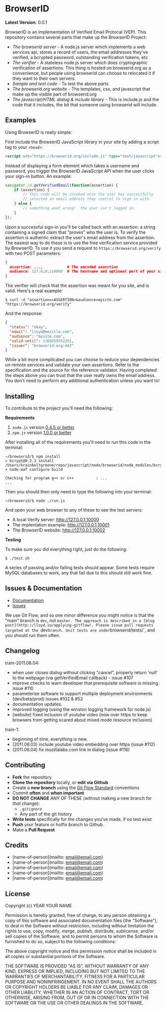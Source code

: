 BrowserID
============

**Latest Version**: 0.0.1

BrowserID is an implementation of Verified Email Protocal (VEP).
This repository contains several parts that make up the BrowserID Project:

* *The browserid server* - A node.js server which implements a web services api, stores a record of users, the email addresses they've verified, a bcrypted password, outstanding verification tokens, etc
* *The verifier* - A stateless node.js server which does cryptographic verification of assertions. This thing is hosted on browserid.org as a convenience, but people using browserid can choose to relocated it if they want to their own servers.
* *Sample and test code* - To test the above parts
* *The browserid.org website* - The templates, css, and javascript that make up the visible part of browserid.org
* *The javascript/HTML dialog & include library* - This is include.js and the code that it includes, the bit that someone using browserid will include.


Examples
--------

Using BrowserID is really simple:

First include the BrowserID JavaScript library in your site by adding a script tag to your `<head>`:

``` html
<script src="https://browserid.org/include.js" type="text/javascript"></script>
```

Instead of displaying a form element which takes a username and password, you trigger the BrowserID JavaScript API when the user clicks your sign-in button.
An example:

``` javascript
navigator.id.getVerifiedEmail(function(assertion) {
    if (assertion) {
        // This code will be invoked once the user has successfully
        // selected an email address they control to sign in with.
    } else {
        // something went wrong!  the user isn't logged in.
    }
});
```

Upon a successful sign-in you'll be called back with an assertion:
a string containing a signed claim that "proves" who the user is.
To verify the assertion is authentic extract the user's email address from the assertion.
The easiest way to do these is to use the free verification service provided by BrowserID.
To use it you send a request to `https://browserid.org/verify` with two POST parameters:

``` json
{
  assertion: ...,           # The encoded assertion
  audience: 127.0.0.1:9000  # The hostname and optional port of your site
}
```

The verifier will check that the assertion was meant for you site, and is valid.
Here's a real example:

``` terminal
$ curl -d "assertion=<ASSERTION>&audience=mysite.com" "https://browserid.org/verify"
```

And the response:

``` json
{
  "status": "okay",
  "email": "lloyd@mozilla.com",
  "audience": "mysite.com",
  "valid-until": 1308859352261,
  "issuer": "browserid.org:443"
}
```

While a bit more complicated you can choose to reduce your dependencies on remote services and validate your own assertions.
Refer to the specification and the source for the reference validator.
Having completed the steps above you can trust that the user really owns the email address.
You don't need to perform any additional authentication unless you want to!


Installing
----------

To contribute to the project you'll need the following:

**Requirements**

1. `node.js` version [0.4.5 or better](http://nodejs.org/)
2. `npm.js` version [1.0.0 or better](http://npmjs.org/)

After installing all of the requirements you'll need to run this code in the terminal:

``` terminal
~/browserid/$ npm install
> bcrypt@0.2.3 install /Users/krainboltgreene/repo/javascript/node/browserid/node_modules/bcrypt
> node-waf configure build

Checking for program g++ or c++          : ...
...
```
Then you should then only need to type the following into your terminal:

``` terminal
~/browserid/$ node ./run.js
```

And open your web browser to any of these to see the test servers:

* A local Verify server: http://127.0.0.1:10000
* The implentation example: http://127.0.0.1:10001
* The BrowserID website: http://127.0.0.1:10002


**Testing**

To make sure you did everything right, just do the following:

```
$ ./test.sh
```

A series of passing and/or failing tests should appear.
Some tests require MySQL databases to work, any that fail due to this should still work fine.


Issues & Documentation
----------------------

* [Documentation]()
* [Issues](https://github.com/mozilla/browserid/issues)

We use Git Flow, and so one minor difference you might notice is that the "main" branch is `dev`, not `master.
The approach is described in a [blog post](http://lloyd.io/applying-gitflow).
Please issue pull requests targeted at the `dev` branch.
Unit tests are under `browserid/tests/`, and you should run them often.


Changelog
---------

train-2011.08.04:
  * when user closes dialog without clicking "cancel", properly return 'null' to the webpage (via getVerifiedEmail callback) - issue #107
  * improve checks to warn developer that prerequisite software is missing. issue #110
  * parameterize software to support multiple deployment environments (dev/beta/prod) issues #102 & #52
  * documentation updates.
  * improved logging (using the winston logging framework for node.js)
  * [website] fixed inclusion of youtube video (now over https to keep browsers from getting scared about mixed mode resource inclusion)

train-1:
  * beginning of time, everything is new.
  * (2011.08.03) include youtube video embedding over https (issue #112)
  * (2011.08.04) fix mozillalabs.com link in dialog (issue #116)


Contributing
------------

* **Fork** the repository
* **Clone the repository** locally, or **edit via Github**
* Create a **new branch** using the [Git Flow Standard](http://yakiloo.com/getting-started-git-flow/) conventions
* Commit **often** and **when important**
* **DO NOT CHANGE** ANY OF THESE (without making a new branch for *that* change):
  * `.gitignore`
  * Any part of the git history
* **Write tests** specifically for the changes you've made, if no test exist
* **Push** your feature or hotfix branch to Github.
* Make a **Pull Request**


Credits
-------

* [name-of-person](mailto: email@email.com)
* [name-of-person](mailto: email@email.com)
* [name-of-person](mailto: email@email.com)
* [name-of-person](mailto: email@email.com)
* [name-of-person](mailto: email@email.com)


License
-------

Copyright (c) YEAR YOUR NAME

Permission is hereby granted, free of charge, to any person obtaining
a copy of this software and associated documentation files (the
"Software"), to deal in the Software without restriction, including
without limitation the rights to use, copy, modify, merge, publish,
distribute, sublicense, and/or sell copies of the Software, and to
permit persons to whom the Software is furnished to do so, subject to
the following conditions:

The above copyright notice and this permission notice shall be
included in all copies or substantial portions of the Software.

THE SOFTWARE IS PROVIDED "AS IS", WITHOUT WARRANTY OF ANY KIND,
EXPRESS OR IMPLIED, INCLUDING BUT NOT LIMITED TO THE WARRANTIES OF
MERCHANTABILITY, FITNESS FOR A PARTICULAR PURPOSE AND
NONINFRINGEMENT. IN NO EVENT SHALL THE AUTHORS OR COPYRIGHT HOLDERS BE
LIABLE FOR ANY CLAIM, DAMAGES OR OTHER LIABILITY, WHETHER IN AN ACTION
OF CONTRACT, TORT OR OTHERWISE, ARISING FROM, OUT OF OR IN CONNECTION
WITH THE SOFTWARE OR THE USE OR OTHER DEALINGS IN THE SOFTWARE.

